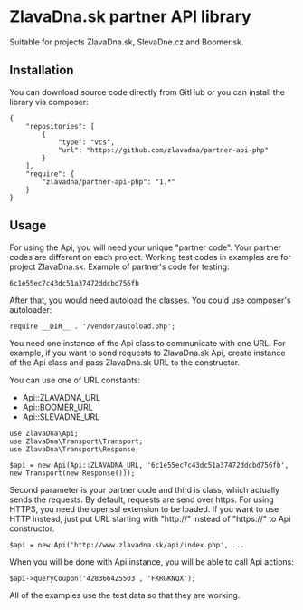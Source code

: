 # ZlavaDna.sk partner API library
Suitable for projects ZlavaDna.sk, SlevaDne.cz and Boomer.sk.

## Installation

You can download source code directly from GitHub or you can install the library via composer:

```
{
    "repositories": [
        {
            "type": "vcs",
            "url": "https://github.com/zlavadna/partner-api-php"
        }
    ],
    "require": {
        "zlavadna/partner-api-php": "1.*"
    }
}
```

## Usage

For using the Api, you will need your unique "partner code".
Your partner codes are different on each project.
Working test codes in examples are for project ZlavaDna.sk.
Example of partner's code for testing:


```
6c1e55ec7c43dc51a37472ddcbd756fb
```

After that, you would need autoload the classes. You could use composer's autoloader:

```
require __DIR__ . '/vendor/autoload.php';
```

You need one instance of the Api class to communicate with one URL.
For example, if you want to send requests to ZlavaDna.sk Api,
create instance of the Api class and pass ZlavaDna.sk URL to the constructor.

You can use one of URL constants:
- Api::ZLAVADNA_URL
- Api::BOOMER_URL
- Api::SLEVADNE_URL

```
use ZlavaDna\Api;
use ZlavaDna\Transport\Transport;
use ZlavaDna\Transport\Response;

$api = new Api(Api::ZLAVADNA_URL, '6c1e55ec7c43dc51a37472ddcbd756fb', new Transport(new Response()));
```

Second parameter is your partner code and third is class, which actually sends the requests.
By default, requests are send over https. For using HTTPS, you need the openssl extension to be loaded.
If you want to use HTTP instead, just put URL starting with "http://" instead of "https://" to Api constructor.

```
$api = new Api('http://www.zlavadna.sk/api/index.php', ...
```

When you will be done with Api instance, you will be able to call Api actions:

```
$api->queryCoupon('428366425503', 'FKRGKNQX');
```

All of the examples use the test data so that they are working.